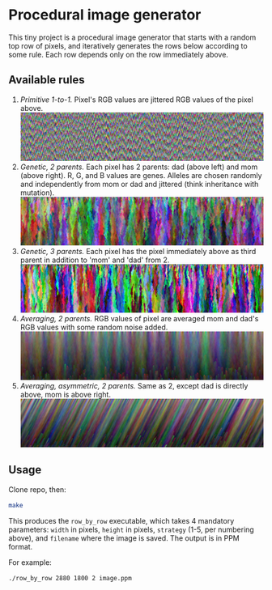 # Procedural image generator

This tiny project is a procedural image generator that starts with a random top
row of pixels, and iteratively generates the rows below according to some rule.
Each row depends only on the row immediately above.

## Available rules

1. *Primitive 1-to-1.*
   Pixel's RGB values are jittered RGB values of the pixel above.
   ![1](examples/example1.png)
2. *Genetic, 2 parents.*
   Each pixel has 2 parents: dad (above left) and mom (above right). R, G, and
   B values are genes. Alleles are chosen randomly and independently from mom
   or dad and jittered (think inheritance with mutation).
   ![2](examples/example2.png)
3. *Genetic, 3 parents.*
   Each pixel has the pixel immediately above as third parent in addition to
   'mom' and 'dad' from 2.
   ![3](examples/example3.png)
4. *Averaging, 2 parents.*
   RGB values of pixel are averaged mom and dad's RGB values with some random
   noise added.
   ![4](examples/example4.png)
5. *Averaging, asymmetric, 2 parents.*
   Same as 2, except dad is directly above, mom is above right.
   ![5](examples/example5.png)

## Usage

Clone repo, then:

```bash
make
```
This produces the `row_by_row` executable, which takes 4 mandatory parameters:
`width` in pixels, `height` in pixels, `strategy` (1-5, per numbering above),
and `filename` where the image is saved. The output is in PPM format.

For example:

```bash
./row_by_row 2880 1800 2 image.ppm
```
